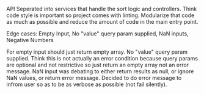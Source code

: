 API Seperated into services that handle the sort logic and controllers. Think code style is important so project comes with linting.
Modularize that code as much as possible and reduce the amount of code in the main entry point.

Edge cases: Empty Input, No "value" query param supplied, NaN inputs, Negative Numbers

For empty input should just return empty array.
No "value" query param supplied. Think this is not actually an error condition because query params are optional and not restrictive so just return an empty array not an error message.
NaN input was debating to either return results as null, or ignore NaN values, or return error message. Decided to do error message to infrom user so as to be as verbose as possible (not fail silently).
